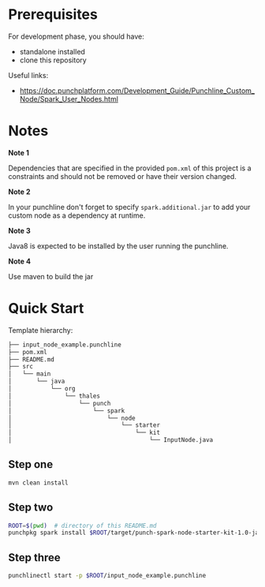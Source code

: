 # Prerequisites

For development phase, you should have:

- standalone installed
- clone this repository

Useful links:

- https://doc.punchplatform.com/Development_Guide/Punchline_Custom_Node/Spark_User_Nodes.html

# Notes

**Note 1**

Dependencies that are specified in the provided `pom.xml` of this project is a constraints and should not be removed or have their version changed.

**Note 2**

In your punchline don't forget to specify `spark.additional.jar` to add your custom node as a dependency at runtime.

**Note 3**

Java8 is expected to be installed by the user running the punchline.

**Note 4**

Use maven to build the jar

# Quick Start

Template hierarchy:

```sh
├── input_node_example.punchline
├── pom.xml
├── README.md
├── src
│   └── main
│       └── java
│           └── org
│               └── thales
│                   └── punch
│                       └── spark
│                           └── node
│                               └── starter
│                                   └── kit
│                                       └── InputNode.java
```

## Step one

```sh
mvn clean install
```

## Step two

```sh
ROOT=$(pwd)  # directory of this README.md
punchpkg spark install $ROOT/target/punch-spark-node-starter-kit-1.0-jar-with-dependencies.jar
```

## Step three

```sh
punchlinectl start -p $ROOT/input_node_example.punchline
```
